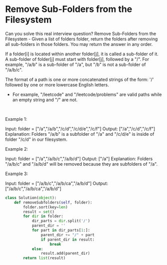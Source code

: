 # Remove Sub-Folders from the Filesystem

Can you solve this real interview question? Remove Sub-Folders from the Filesystem - Given a list of folders folder, return the folders after removing all sub-folders in those folders. You may return the answer in any order.

If a folder[i] is located within another folder[j], it is called a sub-folder of it. A sub-folder of folder[j] must start with folder[j], followed by a "/". For example, "/a/b" is a sub-folder of "/a", but "/b" is not a sub-folder of "/a/b/c".

The format of a path is one or more concatenated strings of the form: '/' followed by one or more lowercase English letters.

 * For example, "/leetcode" and "/leetcode/problems" are valid paths while an empty string and "/" are not.

 

Example 1:


Input: folder = ["/a","/a/b","/c/d","/c/d/e","/c/f"]
Output: ["/a","/c/d","/c/f"]
Explanation: Folders "/a/b" is a subfolder of "/a" and "/c/d/e" is inside of folder "/c/d" in our filesystem.


Example 2:


Input: folder = ["/a","/a/b/c","/a/b/d"]
Output: ["/a"]
Explanation: Folders "/a/b/c" and "/a/b/d" will be removed because they are subfolders of "/a".


Example 3:


Input: folder = ["/a/b/c","/a/b/ca","/a/b/d"]
Output: ["/a/b/c","/a/b/ca","/a/b/d"]

```py
class Solution(object):
    def removeSubfolders(self, folder):
        folder.sort(key=len)
        result = set()
        for dir in folder:
            dir_parts = dir.split('/')
            parent_dir = ''
            for part in dir_parts[1:]:
                parent_dir += "/" + part
                if parent_dir in result:
                    break
            else:
                result.add(parent_dir)
        return list(result)
```
